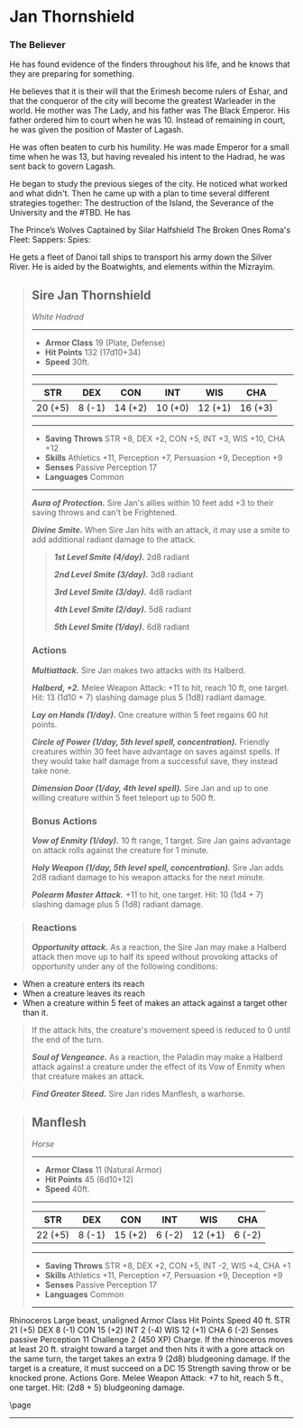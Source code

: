 # Jan Thornshield

### The Believer

He has found evidence of the finders throughout his life, and he knows that they are preparing for something. 

He believes that it is their will that the Erimesh become rulers of Eshar, and that the conqueror of the city will become the greatest Warleader in the world. He mother was The Lady, and his father was The Black Emperor. His father ordered him to court when he was 10. Instead of remaining in court, he was given the position of Master of Lagash.

He was often beaten to curb his humility. He was made Emperor for a small time when he was 13, but having revealed his intent to the Hadrad, he was sent back to govern Lagash. 

He began to study the previous sieges of the city. He noticed what worked and what didn't. Then he came up with a plan to time several different strategies together: The destruction of the Island, the Severance of the University and the #TBD. He has 

The Prince’s Wolves Captained by Silar Halfshield
The Broken Ones Roma's 
Fleet: 
Sappers:
Spies: 

He gets a fleet of Danoi tall ships to transport his army down the Silver River. He is aided by the Boatwights, and elements within the Mizrayim. 

> ## Sire Jan Thornshield
>*White Hadrad*
> ___
> - **Armor Class** 19 (Plate, Defense)
> - **Hit Points** 132 (17d10+34)
> - **Speed** 30ft.
>___
>|STR|DEX|CON|INT|WIS|CHA|
>|:---:|:---:|:---:|:---:|:---:|:---:|
>|20 (+5)|8 (-1)|14 (+2)|10 (+0)|12 (+1)|16 (+3)|
>___
> - **Saving Throws** STR +8, DEX +2, CON +5, INT +3, WIS +10, CHA +12
> - **Skills** Athletics +11, Perception +7, Persuasion +9, Deception +9
> - **Senses** Passive Perception 17
> - **Languages** Common
> ___
>***Aura of Protection.*** Sire Jan's allies within 10 feet add +3 to their saving throws and can't be Frightened.
>
>***Divine Smite.*** When Sire Jan hits with an attack, it may use a smite to add additional radiant damage to the attack.
>> ***1st Level Smite (4/day).*** 2d8 radiant
>>
>> ***2nd Level Smite (3/day).*** 3d8 radiant
>>
>> ***3rd Level Smite (3/day).*** 4d8 radiant
>>
>> ***4th Level Smite (2/day).*** 5d8 radiant
>>
>> ***5th Level Smite (1/day).*** 6d8 radiant
>
> ### Actions
> ***Multiattack.*** Sire Jan makes two attacks with its Halberd.
>
> ***Halberd, +2.*** Melee Weapon Attack: +11 to hit, reach 10 ft, one target. Hit: 13 (1d10 + 7) slashing damage plus 5 (1d8) radiant damage.
>
>
> ***Lay on Hands (1/day).*** One creature within 5 feet regains 60 hit points.
>
> ***Circle of Power (1/day, 5th level spell, concentration).*** Friendly creatures within 30 feet have advantage on saves against spells. If they would take half damage from a successful save, they instead take none.
>
> ***Dimension Door (1/day, 4th level spell).*** Sire Jan and up to one willing creature within 5 feet teleport up to 500 ft.
>
> ### Bonus Actions
> ***Vow of Enmity (1/day).*** 10 ft range, 1 target. Sire Jan gains advantage on attack rolls against the creature for 1 minute.
>
> ***Holy Weapon (1/day, 5th level spell, concentration).*** Sire Jan adds 2d8 radiant damage to his weapon attacks for the next minute.
>
> ***Polearm Master Attack.*** +11 to hit, one target. Hit: 10 (1d4 + 7) slashing damage plus 5 (1d8) radiant damage.

> ### Reactions
> ***Opportunity attack.*** As a reaction, the Sire Jan may make a Halberd attack then move up to half its speed without provoking attacks of opportunity under any of the following conditions:
* When a creature enters its reach
* When a creature leaves its reach
* When a creature within 5 feet of makes an attack against a target other than it.  
>
> If the attack hits, the creature's movement speed is reduced to 0 until the end of the turn.
>
> ***Soul of Vengeance.*** As a reaction, the Paladin may make a Halberd attack against a creature under the effect of its Vow of Enmity when that creature makes an attack.

> ***Find Greater Steed.*** Sire Jan rides Manflesh, a warhorse.


> ## Manflesh
>*Horse*
> ___
> - **Armor Class** 11 (Natural Armor)
> - **Hit Points** 45 (6d10+12)
> - **Speed** 40ft.
>___
>|STR|DEX|CON|INT|WIS|CHA|
>|:---:|:---:|:---:|:---:|:---:|:---:|
>|22 (+5)|8 (-1)|15 (+2)|6 (-2)|12 (+1)|6 (-2)|
>___
> - **Saving Throws** STR +8, DEX +2, CON +5, INT -2, WIS +4, CHA +1
> - **Skills** Athletics +11, Perception +7, Persuasion +9, Deception +9
> - **Senses** Passive Perception 17
> - **Languages** Common
> ___
Rhinoceros
Large beast, unaligned
Armor Class 
Hit Points 
Speed 40 ft.
STR
21 (+5) DEX
8 (-1) CON
15 (+2) INT
2 (-4) WIS
12 (+1) CHA
6 (-2)
Senses passive Perception 11
Challenge 2 (450 XP)
Charge. If the rhinoceros moves at least 20 ft. straight toward a target and then hits it with a gore attack on the same turn, the target takes an extra 9 (2d8) bludgeoning damage. If the target is a creature, it must succeed on a DC 15 Strength saving throw or be knocked prone.
Actions
Gore. Melee Weapon Attack: +7 to hit, reach 5 ft., one target. Hit: (2d8 + 5) bludgeoning damage.

\page
___
